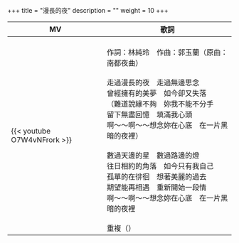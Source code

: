 +++
title = "漫長的夜"
description = ""
weight = 10
+++

MV  | 歌詞  
--------------|-------
{{< youtube O7W4vNFrork >}}|<br/>作詞：林純玲　作曲：郭玉蘭（原曲：南都夜曲）<br/><br/>走過漫長的夜　走過無邊思念<br/>曾經擁有的美夢　如今卻又失落<br/>（難道說緣不夠　妳我不能不分手<br/>留下無盡回憶　填滿我心頭<br/>啊～～啊～～想念妳在心底　在一片黑暗的夜裡）<br/><br/>數過天邊的星　數過路邊的燈<br/>往日相約的角落　如今只有我自己<br/>孤單的在徘徊　想著美麗的過去<br/>期望能再相遇　重新開始一段情<br/>啊～～啊～～想念妳在心底　在一片黑暗的夜裡<br/><br/>重複（）